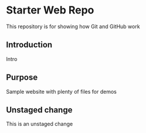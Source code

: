 # Starter Web Repo

This repository is for showing how Git and GitHub work

## Introduction

Intro

## Purpose

Sample website with plenty of files for demos

## Unstaged change

This is an unstaged change
